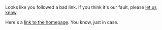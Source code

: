 Looks like you followed a bad link. If you think it's our fault, please [let us know](https://github.com/Ghini/).

Here's a [link to the homepage](/). You know, just in case.
